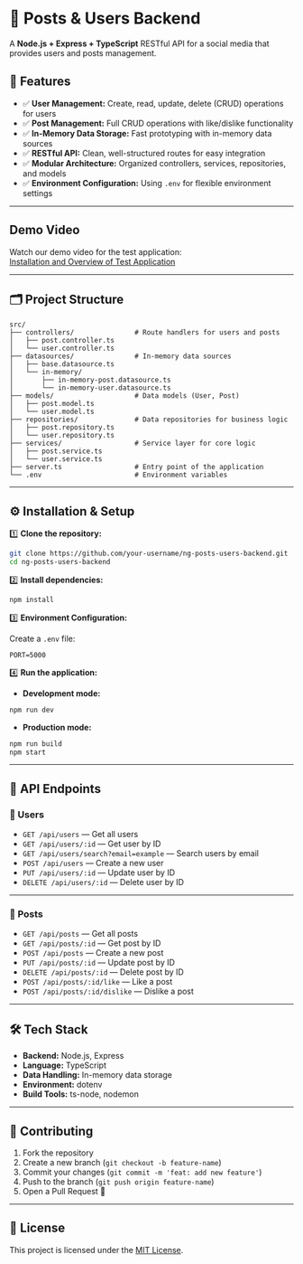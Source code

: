 # 🚀 Posts & Users Backend
A **Node.js + Express + TypeScript** RESTful API for a social media that provides users and posts management.

## 📌 Features
- ✅ **User Management:** Create, read, update, delete (CRUD) operations for users  
- ✅ **Post Management:** Full CRUD operations with like/dislike functionality  
- ✅ **In-Memory Data Storage:** Fast prototyping with in-memory data sources  
- ✅ **RESTful API:** Clean, well-structured routes for easy integration  
- ✅ **Modular Architecture:** Organized controllers, services, repositories, and models  
- ✅ **Environment Configuration:** Using `.env` for flexible environment settings  

---

## Demo Video
Watch our demo video for the test application:  
[Installation and Overview of Test Application](https://youtu.be/pnItMPW2JiE)

---

## 🗂️ Project Structure
```
src/
├── controllers/               # Route handlers for users and posts
│   ├── post.controller.ts
│   └── user.controller.ts
├── datasources/               # In-memory data sources
│   ├── base.datasource.ts
│   └── in-memory/
│       ├── in-memory-post.datasource.ts
│       └── in-memory-user.datasource.ts
├── models/                    # Data models (User, Post)
│   ├── post.model.ts
│   └── user.model.ts
├── repositories/              # Data repositories for business logic
│   ├── post.repository.ts
│   └── user.repository.ts
├── services/                  # Service layer for core logic
│   ├── post.service.ts
│   └── user.service.ts
├── server.ts                  # Entry point of the application
└── .env                       # Environment variables
```

---

## ⚙️ Installation & Setup
1️⃣ **Clone the repository:**

```bash
git clone https://github.com/your-username/ng-posts-users-backend.git
cd ng-posts-users-backend
```

2️⃣ **Install dependencies:**

```bash
npm install
```

3️⃣ **Environment Configuration:**

Create a `.env` file:

```
PORT=5000
```

4️⃣ **Run the application:**

- **Development mode:**

```bash
npm run dev
```

- **Production mode:**

```bash
npm run build
npm start
```

---

## 📡 API Endpoints
### 🔹 Users
- `GET /api/users` — Get all users  
- `GET /api/users/:id` — Get user by ID  
- `GET /api/users/search?email=example` — Search users by email  
- `POST /api/users` — Create a new user  
- `PUT /api/users/:id` — Update user by ID  
- `DELETE /api/users/:id` — Delete user by ID  

---

### 🔸 Posts
- `GET /api/posts` — Get all posts  
- `GET /api/posts/:id` — Get post by ID  
- `POST /api/posts` — Create a new post  
- `PUT /api/posts/:id` — Update post by ID  
- `DELETE /api/posts/:id` — Delete post by ID  
- `POST /api/posts/:id/like` — Like a post  
- `POST /api/posts/:id/dislike` — Dislike a post  

---

## 🛠️ Tech Stack
- **Backend:** Node.js, Express  
- **Language:** TypeScript  
- **Data Handling:** In-memory data storage  
- **Environment:** dotenv  
- **Build Tools:** ts-node, nodemon  

---

## 🤝 Contributing
1. Fork the repository  
2. Create a new branch (`git checkout -b feature-name`)  
3. Commit your changes (`git commit -m 'feat: add new feature'`)  
4. Push to the branch (`git push origin feature-name`)  
5. Open a Pull Request 🚀  

---

## 📄 License
This project is licensed under the [MIT License](LICENSE).